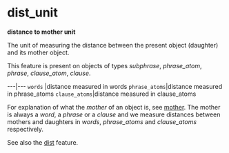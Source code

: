 # dist_unit

**distance to mother unit**


The unit of measuring the distance between the present object (daughter) and its mother object.

This feature is present on objects of types *subphrase*, *phrase_atom*, *phrase*, *clause_atom*, *clause*.

---|---
`words`       |distance measured in words
`phrase_atoms`|distance measured in phrase_atoms
`clause_atoms`|distance measured in clause_atoms

For explanation of what the *mother* of an object is, see [mother](mother).
The mother is always a *word*, a *phrase* or a *clause* and we measure distances between mothers and daughters in
*words*, *phrase_atoms* and *clause_atoms* respectively.

See also the [dist](dist) feature.

